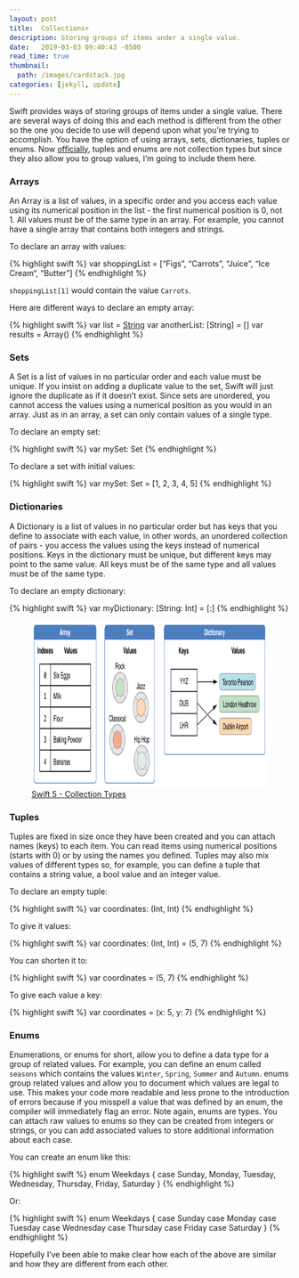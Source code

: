 ```yaml
---
layout: post
title:  Collections+
description: Storing groups of items under a single value.
date:   2019-03-03 09:40:43 -0500
read_time: true
thumbnail: 
  path: /images/cardstack.jpg
categories: [jekyll, update]
---
```

Swift provides ways of storing groups of items under a single value. There are several ways of doing this and each method is different from the other so the one you decide to use will depend upon what you’re trying to accomplish.  You have the option of using arrays, sets, dictionaries, tuples or enums.  Now [officially](https://docs.swift.org/swift-book/LanguageGuide/CollectionTypes.html), tuples and enums are not collection types but since they also allow you to group values, I’m going to include them here.

### Arrays
An Array is a list of values, in a specific order and you access each value using its numerical position in the list - the first numerical position is 0, not 1.  All values must be of the same type in an array. For example, you cannot have a single array that contains both integers and strings.

To declare an array with values:

{% highlight swift %}
var shoppingList = [“Figs”, “Carrots”, “Juice”, “Ice Cream“, “Butter”]
{% endhighlight %}

`shoppingList[1]` would contain the value `Carrots`.

Here are different ways to declare an empty array:

{% highlight swift %}
var list = [String]()
 var anotherList: [String] = []
 var results = Array<Int>()
{% endhighlight %}


### Sets
A Set is a list of values in no particular order and each value must be unique. If you insist on adding a duplicate value to the set, Swift will just ignore the duplicate as if it doesn’t exist. Since sets are unordered, you cannot access the values using a numerical position as you would in an array.  Just as in an array, a set can only contain values of a single type.

To declare an empty set:

{% highlight swift %}
var mySet: Set<Int>
{% endhighlight %}

To declare a set with initial values:

{% highlight swift %}
var mySet: Set<Int> = [1, 2, 3, 4, 5]
{% endhighlight %}


### Dictionaries
A Dictionary is a list of values in no particular order but has keys that you define to associate with each value, in other words, an unordered collection of pairs - you access the values using the keys instead of numerical positions.  Keys in the dictionary must be unique, but different keys may point to the same value.  All keys must be of the same type and all values must be of the same type.

To declare an empty dictionary:

{% highlight swift %}
var myDictionary: [String: Int] = [:]
{% endhighlight %}

<figure>
	<img src="/images/CollectionTypes_intro_2x.png" alt="Collection Types" width="730" height="300">
        <figcaption><a href="https://docs.swift.org/swift-book/LanguageGuide/CollectionTypes.html" title="Swift 5 - Collection Types">Swift 5 - Collection Types</a></figcaption>
</figure>

### Tuples
Tuples are fixed in size once they have been created and you can attach names (keys) to each item. You can read items using numerical positions (starts with 0) or by using the names you defined.  Tuples may also mix values of different types so, for example, you can define a tuple that contains a string value, a bool value and an integer value.

To declare an empty tuple:

{% highlight swift %}
var coordinates: (Int, Int)
{% endhighlight %}

To give it values:

{% highlight swift %}
var coordinates: (Int, Int) = (5, 7)
{% endhighlight %}

You can shorten it to:

{% highlight swift %}
var coordinates = (5, 7)
{% endhighlight %}

To give each value a key:

{% highlight swift %}
var coordinates = (x: 5, y: 7)
{% endhighlight %}


### Enums
Enumerations, or enums for short, allow you to define a data type for a group of related values.  For example, you can define an enum called `seasons` which contains the values `Winter`, `Spring`, `Summer` and `Autumn`.  enums group related values and allow you to document which values are legal to use.  This makes your code more readable and less prone to the introduction of errors because if you misspell a value that was defined by an enum, the compiler will immediately flag an error.  Note again, enums are types.  You can attach raw values to enums so they can be created from integers or strings, or you can add associated values to store additional information about each case.

You can create an enum like this:

{% highlight swift %}
enum Weekdays {
	case Sunday, Monday, Tuesday, Wednesday, Thursday, Friday, Saturday
}
{% endhighlight %}

Or:

{% highlight swift %}
enum Weekdays {
	case Sunday
	case Monday
	case Tuesday
	case Wednesday
	case Thursday
	case Friday
	case Saturday
}
{% endhighlight %}

Hopefully I’ve been able to make clear how each of the above are similar and how they are different from each other.

